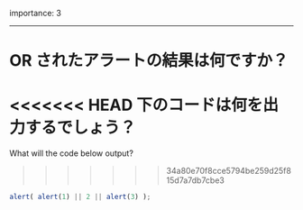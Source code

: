importance: 3

---

# OR されたアラートの結果は何ですか？

<<<<<<< HEAD
下のコードは何を出力するでしょう？
=======
What will the code below output?
>>>>>>> 34a80e70f8cce5794be259d25f815d7a7db7cbe3

```js
alert( alert(1) || 2 || alert(3) );
```
